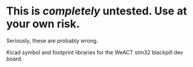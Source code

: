 # This is *completely* untested. Use at your own risk.
Seriously, these are probably wrong.

Kicad symbol and footprint libraries for the WeACT stm32 blackpill dev board.
